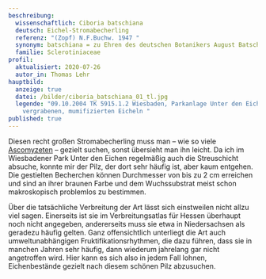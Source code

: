 ```yaml
---
beschreibung:
  wissenschaftlich: Ciboria batschiana
  deutsch: Eichel-Stromabecherling
  referenz: "(Zopf) N.F.Buchw. 1947 "
  synonym: batschiana = zu Ehren des deutschen Botanikers August Batsch
  familie: Sclerotiniaceae
profil:
  aktualisiert: 2020-07-26
  autor_in: Thomas Lehr
hauptbild:
  anzeige: true
  datei: /bilder/ciboria_batschiana_01_tl.jpg
  legende: "09.10.2004 TK 5915.1.2 Wiesbaden, Parkanlage Unter den Eichen, auf
    vergrabenen, mumifizierten Eicheln "
published: true
---
```

Diesen recht großen Stromabecherling muss man – wie so viele [Ascomyzeten](Ascomyzeten "Glossar") – gezielt suchen, sonst übersieht man ihn leicht. Da ich im Wiesbadener Park Unter den Eichen regelmäßig auch die Streuschicht absuche, konnte mir der Pilz, der dort sehr häufig ist, aber kaum entgehen. Die gestielten Becherchen können Durchmesser von bis zu 2 cm erreichen und sind an ihrer braunen Farbe und dem Wuchssubstrat meist schon makroskopisch problemlos zu bestimmen.

Über die tatsächliche Verbreitung der Art lässt sich einstweilen nicht allzu viel sagen. Einerseits ist sie im Verbreitungsatlas für Hessen überhaupt noch nicht angegeben, andererseits muss sie etwa in Niedersachsen als geradezu häufig gelten. Ganz offensichtlich unterliegt die Art auch umweltunabhängigen Fruktifikationsrhythmen, die dazu führen, dass sie in manchen Jahren sehr häufig, dann wiederum jahrelang gar nicht angetroffen wird. Hier kann es sich also in jedem Fall lohnen, Eichenbestände gezielt nach diesem schönen Pilz abzusuchen.